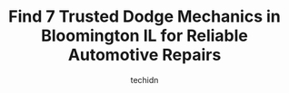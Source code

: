 ---
layout: ampstory
image: https://images.unsplash.com/photo-1622398703904-7ae5d55f8e1a?ixlib=rb-4.0.3&ixid=MnwxMjA3fDB8MHxwaG90by1wYWdlfHx8fGVufDB8fHx8&auto=format&fit=crop&w=640&h=853&q=80
author: techidn
featured: false
description: If youre in need of trustworthy and skilled Dodge Mechanic in Bloomington IL, USA, youll be pleased to discover the 7 best Dodge Mechanic in town. Their expertise and commitment to custome
title: Find 7 Trusted Dodge Mechanics in Bloomington IL for Reliable Automotive Repairs
cover:
   title: Find 7 Trusted Dodge Mechanics in Bloomington IL for Reliable Automotive Repairs
   subtitle: Rickpate
   background: https://images.unsplash.com/photo-1622398703904-7ae5d55f8e1a?ixlib=rb-4.0.3&ixid=MnwxMjA3fDB8MHxwaG90by1wYWdlfHx8fGVufDB8fHx8&auto=format&fit=crop&w=640&h=853&q=80

pages: 
 - layout: thirds
   top: <h1>#1 Clay Dooley Tire & Auto</h1>
   bottom: "<p>Being fairly new to the area I wasnt sure where to take my car. After few google searches I found this fantastic business. Clay Dooley did great work on my vehicle. De</p>"
   background: https://www.knot35.com/toplist/wp-content/uploads/2023/06/best-dodge-mechanic-1-in-bloomington-il-1685836558.jpeg
   backgroundblur: true
 - layout: thirds
   top: <h1>#2 Gearheads Garage</h1>
   bottom: "<p>1805 Morrissey Dr, Bloomington, IL 61704, United States</p>"
   background: https://www.knot35.com/toplist/wp-content/uploads/2023/06/best-dodge-mechanic-2-in-bloomington-il-1685836559.png
   cta:
      link: https://www.knot35.com/toplist/find-7-trusted-dodge-mechanics-in-bloomington-il-for-reliable-automotive-repairs/
      text: Find 7 Trusted Dodge Mechanics in Bloomington IL for Reliable Automotive Repairs
 - layout: thirds
   top: <h1>#3 Tuffy Tire & Auto Service Center</h1>
   bottom: "<p>1505 E Vernon Ave, Bloomington, IL 61701, United States</p>"
   background: https://www.knot35.com/toplist/wp-content/uploads/2023/06/best-dodge-mechanic-3-in-bloomington-il-1685836560.jpeg
   cta:
      link: https://www.knot35.com/toplist/find-7-trusted-dodge-mechanics-in-bloomington-il-for-reliable-automotive-repairs/
      text: Find 7 Trusted Dodge Mechanics in Bloomington IL for Reliable Automotive Repairs
 - layout: thirds
   top: <h1>#4 Vegas Market Auto Service</h1>
   bottom: "<p>902 W Market St, Bloomington, IL 61701, United States</p>"
   background: https://images.unsplash.com/photo-1489694553447-4c9339da310d?ixlib=rb-4.0.3&ixid=MnwxMjA3fDB8MHxwaG90by1wYWdlfHx8fGVufDB8fHx8&auto=format&fit=crop&w=640&h=853&q=80
   cta:
      link: https://www.knot35.com/toplist/find-7-trusted-dodge-mechanics-in-bloomington-il-for-reliable-automotive-repairs/
      text: Find 7 Trusted Dodge Mechanics in Bloomington IL for Reliable Automotive Repairs
 - layout: thirds
   top: <h1>#5 Pro Tire And Automotive Services Inc</h1>
   bottom: "<p>1607 Clearwater Ave, Bloomington, IL 61704, United States</p>"
   background: https://images.unsplash.com/photo-1518640467707-6811f4a6ab73?ixlib=rb-4.0.3&ixid=MnwxMjA3fDB8MHxwaG90by1wYWdlfHx8fGVufDB8fHx8&auto=format&fit=crop&w=640&h=853&q=80
   cta:
      link: https://www.knot35.com/toplist/find-7-trusted-dodge-mechanics-in-bloomington-il-for-reliable-automotive-repairs/
      text: Find 7 Trusted Dodge Mechanics in Bloomington IL for Reliable Automotive Repairs
 - layout: thirds
   top: <h1>#6 Palmer Tire & Auto Service Center</h1>
   bottom: "<p>1332 E Empire St, Bloomington, IL 61701, United States</p>"
   background: https://images.unsplash.com/photo-1510906594845-bc082582c8cc?ixlib=rb-4.0.3&ixid=MnwxMjA3fDB8MHxwaG90by1wYWdlfHx8fGVufDB8fHx8&auto=format&fit=crop&w=640&h=853&q=80
   cta:
      link: https://www.knot35.com/toplist/find-7-trusted-dodge-mechanics-in-bloomington-il-for-reliable-automotive-repairs/
      text: Find 7 Trusted Dodge Mechanics in Bloomington IL for Reliable Automotive Repairs
 - layout: thirds
   top: <h1>#7 Tessendorf Automotive</h1>
   bottom: "<p>317 Kenmore Rd, Bloomington, IL 61704, United States</p>"
   background: https://plus.unsplash.com/premium_photo-1664640458616-3c74f8cb4589?ixlib=rb-4.0.3&ixid=MnwxMjA3fDB8MHxwaG90by1wYWdlfHx8fGVufDB8fHx8&auto=format&fit=crop&w=640&h=853&q=80
   cta:
      link: https://www.knot35.com/toplist/find-7-trusted-dodge-mechanics-in-bloomington-il-for-reliable-automotive-repairs/
      text: Find 7 Trusted Dodge Mechanics in Bloomington IL for Reliable Automotive Repairs
 - layout: thirds
   middle: Continue reading...
   background: https://images.unsplash.com/photo-1567360425618-1594206637d2?ixlib=rb-4.0.3&ixid=MnwxMjA3fDB8MHxwaG90by1wYWdlfHx8fGVufDB8fHx8&auto=format&fit=crop&w=640&h=853&q=80
   cta:
      link: https://www.knot35.com/toplist/find-7-trusted-dodge-mechanics-in-bloomington-il-for-reliable-automotive-repairs/
      text: Find 7 Trusted Dodge Mechanics in Bloomington IL for Reliable Automotive Repairs
      
---